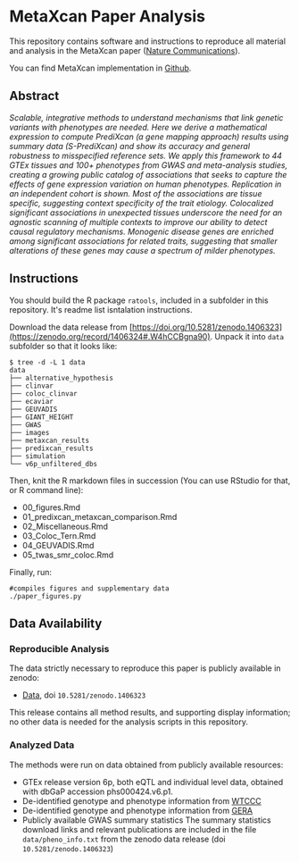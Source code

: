 # MetaXcan Paper Analysis

This repository contains software and instructions to reproduce all material and analysis in the MetaXcan paper ([Nature Communications](https://www.nature.com/articles/s41467-018-03621-1)).

You can find MetaXcan implementation in [Github](https://github.com/hakyimlab/MetaXcan).

## Abstract

<p> <em> Scalable, integrative methods to understand mechanisms that link genetic variants with phenotypes are needed. Here we derive a mathematical expression to compute PrediXcan (a gene mapping approach) results using summary data (S-PrediXcan) and show its accuracy and general robustness to misspecified reference sets. We apply this framework to 44 GTEx tissues and 100+ phenotypes from GWAS and meta-analysis studies, creating a growing public catalog of associations that seeks to capture the effects of gene expression variation on human phenotypes. Replication in an independent cohort is shown. Most of the associations are tissue specific, suggesting context specificity of the trait etiology. Colocalized significant associations in unexpected tissues underscore the need for an agnostic scanning of multiple contexts to improve our ability to detect causal regulatory mechanisms. Monogenic disease genes are enriched among significant associations for related traits, suggesting that smaller alterations of these genes may cause a spectrum of milder phenotypes. </em> </p>

## Instructions

You should build the R package `ratools`, included in a subfolder in this repository. It's readme list isntalation instructions.

Download the data release from [https://doi.org/10.5281/zenodo.1406323](https://zenodo.org/record/1406324#.W4hCCBgna90).
Unpack it into `data` subfolder so that it looks like:
```
$ tree -d -L 1 data
data
├── alternative_hypothesis
├── clinvar
├── coloc_clinvar
├── ecaviar
├── GEUVADIS
├── GIANT_HEIGHT
├── GWAS
├── images
├── metaxcan_results
├── predixcan_results
├── simulation
└── v6p_unfiltered_dbs
```

Then, knit the R markdown files in succession (You can use RStudio for that, or R command line):
- 00_figures.Rmd
- 01_predixcan_metaxcan_comparison.Rmd
- 02_Miscellaneous.Rmd
- 03_Coloc_Tern.Rmd
- 04_GEUVADIS.Rmd
- 05_twas_smr_coloc.Rmd

Finally, run:
```
#compiles figures and supplementary data
./paper_figures.py
```

## Data Availability

### Reproducible Analysis

The data strictly necessary to reproduce this paper is publicly available in zenodo:
- [Data](https://zenodo.org/record/1406324#.W4hCCBgna90), doi `10.5281/zenodo.1406323`

This release contains all method results, and supporting display information; no other data is needed for the analysis scripts in this repository.

### Analyzed Data

The methods were run on data obtained from publicly available resources:

- GTEx release version 6p, both eQTL and individual level data, obtained with dbGaP accession phs000424.v6.p1.
- De-identified genotype and phenotype information from [WTCCC](https://www.wtccc.org.uk/)
- De-identified genotype and phenotype information from [GERA](https://www.ncbi.nlm.nih.gov/projects/gap/cgi-bin/study.cgi?study_id=phs000674.v1.p1)
- Publicly available GWAS summary statistics
The summary statistics download links  and relevant publications are included in the file `data/pheno_info.txt` from the zenodo data release (doi `10.5281/zenodo.1406323`)

